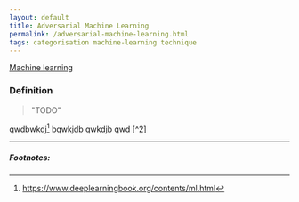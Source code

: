 ```yaml
---
layout: default
title: Adversarial Machine Learning
permalink: /adversarial-machine-learning.html
tags: categorisation machine-learning technique
---
```


[Machine learning]({{site.url}}{{site.prod}}/machine-learning.html)

### Definition

> "TODO"


qwdbwkdj[^1] bqwkjdb qwkdjb qwd [^2]

<hr />

##### Footnotes:

[^1]: https://www.deeplearningbook.org/contents/ml.html
